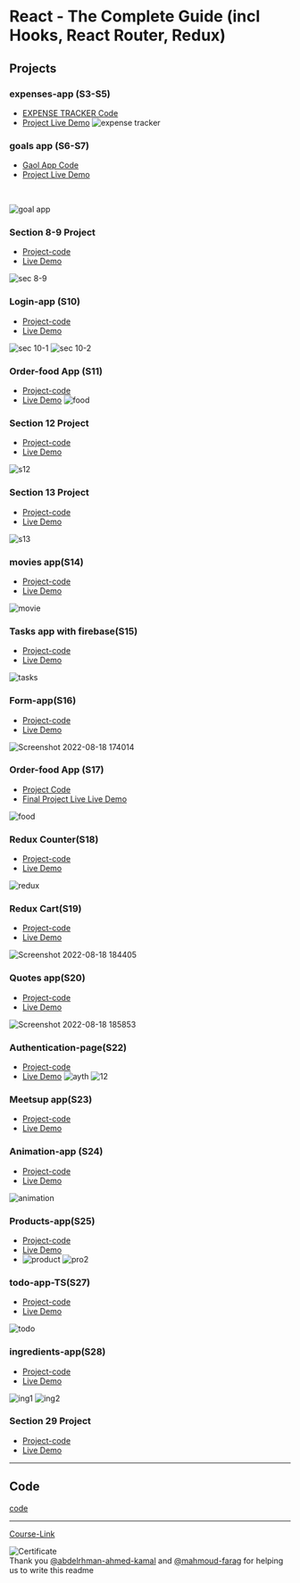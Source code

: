 # React - The Complete Guide (incl Hooks, React Router, Redux)

## Projects

### expenses-app (S3-S5)

- [ EXPENSE TRACKER Code](./Projects/Expenses-app/S05-project/)
  <br/>
- [Project Live Demo](https://expense-tracker-abdallah.netlify.app/)
![expense tracker](https://user-images.githubusercontent.com/90924885/185405350-00895847-3549-4e24-8edb-4a6c1e75cb78.png)

### goals app (S6-S7)

- [Gaol App Code](./Projects/goals-app/S07-project/) 
- [Project Live Demo](https://goal-app-abdallah.netlify.app/)
<br/>
 
  
![goal app](https://user-images.githubusercontent.com/90924885/185410008-c7481e16-7a47-442e-af5b-fcbc197c351a.png)

### Section 8-9 Project

- [Project-code](./Projects/section-8-9-project)
- [Live Demo](https://login-app-abdallah.netlify.app/)

![sec 8-9](https://user-images.githubusercontent.com/90924885/185419996-fbdc9217-d802-40f1-87f3-bb99dae7bd6e.png)


### Login-app (S10)

- [Project-code](./Projects/Login-app-s10/)
- [Live Demo](https://login-page-abdallah.netlify.app/)

![sec 10-1](https://user-images.githubusercontent.com/90924885/185421787-7a2814f0-3ff1-432c-b2d5-377dd567643b.png)
![sec 10-2](https://user-images.githubusercontent.com/90924885/185421792-cb554cfa-8e64-443e-934c-22eae15837dd.png)


### Order-food App (S11)

- [Project-code](./Projects/order-food-app/S11-project/)
- [Live Demo](https://food-order-abdallah.netlify.app/)
![food](https://user-images.githubusercontent.com/90924885/185424796-52f6889f-97e5-4712-8e50-40842d9b887d.png)

### Section 12 Project

- [Project-code](./Projects/S12-project)
- [Live Demo](https://cheery-valkyrie-9a1bbe.netlify.app/)

![s12](https://user-images.githubusercontent.com/90924885/185427443-8f8c02be-bf08-4257-933d-2f9c1adb0e08.png)


### Section 13 Project

- [Project-code](./Projects/S13-project)
- [Live Demo](https://users-gg.netlify.app/)

![s13](https://user-images.githubusercontent.com/90924885/185428762-94292788-402f-460f-b79e-402623257209.png)


### movies app(S14)

- [Project-code](./Projects/movies-app)
- [Live Demo](https://movies-app-abdallah.netlify.app/)

![movie](https://user-images.githubusercontent.com/90924885/185434314-3a6c504a-06e5-4e18-8b6c-ee55167965e5.png)


### Tasks app with firebase(S15)

- [Project-code](./Projects/task-app-firbase/)
- [Live Demo](https://task-app-abdallah.netlify.app/)

![tasks](https://user-images.githubusercontent.com/90924885/185435613-189db9d6-81b4-43d4-b71c-fbe3b8abbe47.png)

### Form-app(S16)

- [Project-code](./Projects/form-app)
- [Live Demo](https://form-app-abdallah.netlify.app/)

![Screenshot 2022-08-18 174014](https://user-images.githubusercontent.com/90924885/185436847-1e8122a5-42c5-4e1c-9355-d1170de04fac.png)


### Order-food App (S17)

- [Project Code](./Projects/order-food-app/S17-project/)
- [Final Project Live Live Demo](https://food-order-app2-abd.netlify.app/)

![food](https://user-images.githubusercontent.com/90924885/185424796-52f6889f-97e5-4712-8e50-40842d9b887d.png)

### Redux Counter(S18)

- [Project-code](./Projects/redux-counter)
- [Live Demo](https://redux-counter-abdallah.netlify.app/)

![redux](https://user-images.githubusercontent.com/90924885/185448820-340183c5-6f0d-48fb-8115-0b2ae2f5ff46.png)


### Redux Cart(S19)

- [Project-code](./Projects/redux-cart)
- [Live Demo](https://cart-redux-app.netlify.app/)

![Screenshot 2022-08-18 184405](https://user-images.githubusercontent.com/90924885/185449785-dad32691-52bc-45cc-a562-722d8bc6f40b.png)


### Quotes app(S20)

- [Project-code](./Projects/quotes-app)
- [Live Demo](https://quotes-abdallah.netlify.app/quotes)

![Screenshot 2022-08-18 185853](https://user-images.githubusercontent.com/90924885/185452612-4562072f-aa3a-4aa0-9a4e-0b0bbd245dc2.png)


### Authentication-page(S22)

- [Project-code](./Projects/Authentication-page)
- [Live Demo](https://auth-app-abdallah.netlify.app/)
![ayth](https://user-images.githubusercontent.com/90924885/185454108-bb572f3d-a3d3-4456-9aab-d7288ae79366.png)
![12](https://user-images.githubusercontent.com/90924885/185454125-f7576610-9136-462a-837f-03e62cccbd0c.png)



### Meetsup app(S23)

- [Project-code](./Projects/meetsup-app)
- [Live Demo]()

### Animation-app (S24)

- [Project-code](./Projects/animation-app)
- [Live Demo](https://react-animationss.netlify.app/)

![animation](https://user-images.githubusercontent.com/90924885/185456095-e105ecf3-44c0-4a6c-ac85-e1fe86a876b8.png)


### Products-app(S25)

- [Project-code](./Projects/Products-app)
- [Live Demo](https://products-appp.netlify.app/)
- ![product](https://user-images.githubusercontent.com/90924885/185456176-51bfef1f-1898-4248-9748-c77c8a4291db.png)
![pro2](https://user-images.githubusercontent.com/90924885/185456196-ba7b9cf0-1304-4e1f-b284-d51b23116e50.png)


### todo-app-TS(S27)

- [Project-code](./Projects/todo-app-TS)
- [Live Demo](https://todo-app-abdallah.netlify.app/)

![todo](https://user-images.githubusercontent.com/90924885/185456256-3cfec337-e69b-4388-ba45-5d1ca8f96acc.png)


### ingredients-app(S28)

- [Project-code](./Projects/ingredients-app/)
- [Live Demo](https://ingredients-app-abdallah.netlify.app/)

![ing1](https://user-images.githubusercontent.com/90924885/185456312-615bf4f8-5c0e-45a5-b22f-5123888f5f02.png)
![ing2](https://user-images.githubusercontent.com/90924885/185456331-6301e68b-11bb-4118-b318-9d497c4eecfc.png)


### Section 29 Project

- [Project-code](./Projects/Section-29/)
- [Live Demo]()

---

## Code

[code](Code)

---

[Course-Link](https://www.udemy.com/course/react-the-complete-guide-incl-redux/)<br>

![Certificate](https://via.placeholder.com/468x300?text=Certificate+Here)
<br>
Thank you [@abdelrhman-ahmed-kamal](https://github.com/Abdelrhman-ahmed-kamal) and [@mahmoud-farag](https://github.com/mahmoud-farag) for helping us to write this readme
